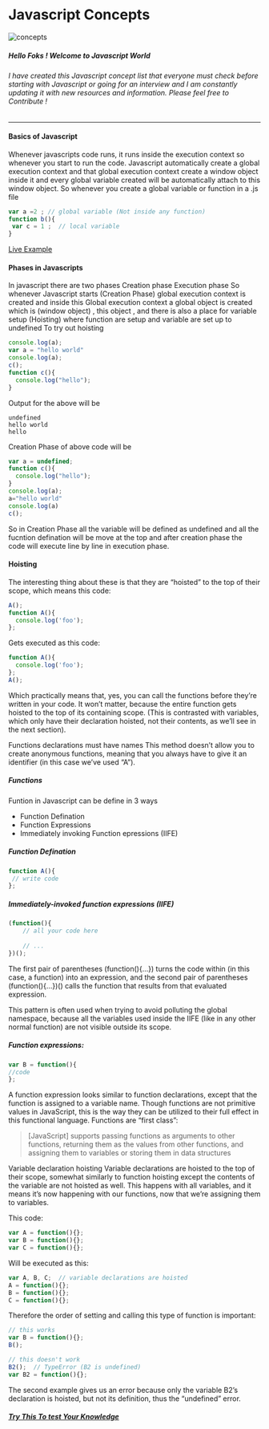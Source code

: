 # Javascript Concepts 

![concepts](http://www.quantiklab.com/wp-content/uploads/2016/05/ecmascript6.png)

##### Hello Foks ! Welcome to Javascript World 

######  I have created this Javascript concept list that everyone must check before starting with Javascript or going for an interview  and I am constantly updating it with new resources and information. Please feel free to Contribute !  
---  
#### Basics of Javascript

Whenever javascripts code runs, it runs inside the execution context so whenever you start to run the code. Javascript automatically create a global execution context and that global execution context create a window object inside it and every global variable created will be automatically attach to this window object.
So whenever you create a global variable or function in a .js file

```javascript 
var a =2 ; // global variable (Not inside any function)
function b(){
 var c = 1 ;  // local variable 
}
```

[Live Example](https://jsbin.com/zeyesiqoho/edit?js,console)

#### Phases in Javascripts 
In javascript there are two phases
 Creation phase
 Execution phase
So whenever Javascript starts (Creation Phase) global execution context is created and inside this Global execution context a global object is created which is (window object) , this object , and there is also a place for variable setup (Hoisting) where function are setup and variable are set up to undefined 
To try out hoisting 

``` javascript
console.log(a);
var a = "hello world"
console.log(a);
c();
function c(){
  console.log("hello");
}

```
Output for the above will be
```
undefined
hello world
hello
```
Creation Phase of above code will be 
``` javascript
var a = undefined;
function c(){
  console.log("hello");
}
console.log(a);
a="hello world"
console.log(a)
c();
```

So in Creation Phase all the variable will be defined as undefined and all the fucntion defination will be move at the top and after creation phase the code will execute line by line in execution phase. 


  
#### Hoisting
The interesting thing about these is that they are “hoisted” to the top of their scope, which means this code:
``` javascript
A();
function A(){
  console.log('foo');
};
``` 
Gets executed as this code:
```javascript
function A(){
  console.log('foo');
};
A();
```
Which practically means that, yes, you can call the functions before they’re written in your code. It won’t matter, because the entire function gets hoisted to the top of its containing scope. (This is contrasted with variables, which only have their declaration hoisted, not their contents, as we’ll see in the next section).
  
  Functions declarations must have names
This method doesn’t allow you to create anonymous functions, meaning that you always have to give it an identifier (in this case we’ve used “A”).

  ##### Functions 
   Funtion in Javascript can be define in 3 ways 
   * Function Defination
   * Function Expressions 
   * Immediately invoking Function epressions (IIFE)
 
##### Function Defination 


``` javascript
function A(){
 // write code
}; 
```

##### Immediately-invoked function expressions (IIFE)
 
 
```javascript
(function(){
    // all your code here
    
    // ...
})();

``` 

The first pair of parentheses (function(){...}) turns the code within (in this case, a function) into an expression, and the second pair of parentheses (function(){...})() calls the function that results from that evaluated expression.

This pattern is often used when trying to avoid polluting the global namespace, because all the variables used inside the IIFE (like in any other normal function) are not visible outside its scope.



##### Function expressions: 

 ```javascript
var B = function(){
//code
};
```
A function expression looks similar to function declarations, except that the function is assigned to a variable name. Though functions are not primitive values in JavaScript, this is the way they can be utilized to their full effect in this functional language. Functions are “first class”:

>[JavaScript] supports passing functions as arguments to other functions, returning them as the values from other functions, and assigning them to variables or storing them in data structures

Variable declaration hoisting
Variable declarations are hoisted to the top of their scope, somewhat similarly to function hoisting except the contents of the variable are not hoisted as well. This happens with all variables, and it means it’s now happening with our functions, now that we’re assigning them to variables.

This code:
```javascript
var A = function(){};
var B = function(){};
var C = function(){};
```
Will be executed as this:
``` javascript
var A, B, C;  // variable declarations are hoisted
A = function(){};
B = function(){};
C = function(){};
```


Therefore the order of setting and calling this type of function is important:
``` javascript
// this works
var B = function(){};
B();

// this doesn't work
B2();  // TypeError (B2 is undefined)
var B2 = function(){};
```
The second example gives us an error because only the variable B2’s declaration is hoisted, but not its definition, thus the “undefined” error.

##### [Try This To test Your Knowledge ](https://javascriptweblog.wordpress.com/2010/07/06/function-declarations-vs-function-expressions/)


